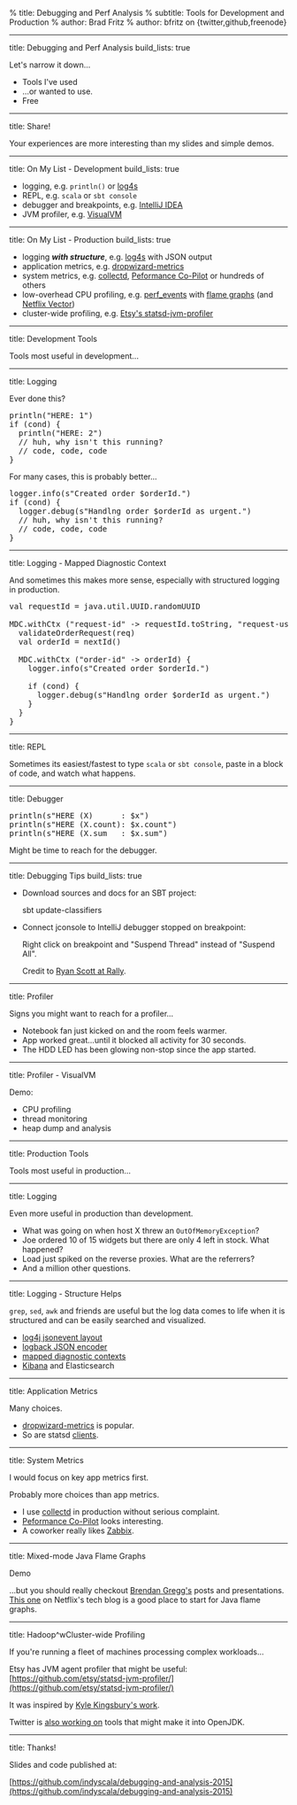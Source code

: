 % title: Debugging and Perf Analysis
% subtitle: Tools for Development and Production
% author: Brad Fritz
% author: bfritz on {twitter,github,freenode}

---
title: Debugging and Perf Analysis
build_lists: true

Let's narrow it down...

- Tools I've used
- ...or wanted to use.
- Free

---
title: Share!

Your experiences are more interesting than my slides and simple demos.

---
title: On My List - Development
build_lists: true

- logging, e.g. `println()` or [log4s](http://log4s.org/)
- REPL, e.g. `scala` or `sbt console`
- debugger and breakpoints, e.g. [IntelliJ IDEA](https://www.jetbrains.com/idea/)
- JVM profiler, e.g. [VisualVM](http://visualvm.java.net/)

---
title: On My List - Production
build_lists: true

- logging ***with structure***, e.g. [log4s](http://log4s.org/) with JSON output
- application metrics, e.g. [dropwizard-metrics](http://metrics.dropwizard.io/3.1.0/)
- system metrics, e.g. [collectd](http://collectd.org/), [Peformance Co-Pilot](http://www.pcp.io/) or hundreds of others
- low-overhead CPU profiling, e.g. [perf_events](http://www.brendangregg.com/linuxperf.html) with [flame graphs](http://www.brendangregg.com/flamegraphs.html) (and [Netflix Vector](https://github.com/Netflix/vector))
- cluster-wide profiling, e.g. [Etsy's statsd-jvm-profiler](https://github.com/etsy/statsd-jvm-profiler)

---
title: Development Tools

Tools most useful in development...

---
title: Logging

Ever done this?

<pre class="prettyprint" data-lang="scala">
println("HERE: 1")
if (cond) {
  println("HERE: 2")
  // huh, why isn't this running?
  // code, code, code
}
</pre>

For many cases, this is probably better...

<pre class="prettyprint" data-lang="scala">
logger.info(s"Created order $orderId.")
if (cond) {
  logger.debug(s"Handlng order $orderId as urgent.")
  // huh, why isn't this running?
  // code, code, code
}
</pre>

---
title: Logging - Mapped Diagnostic Context

And sometimes this makes more sense, especially with structured
logging in production.

<pre class="prettyprint" data-lang="scala">
val requestId = java.util.UUID.randomUUID

MDC.withCtx ("request-id" -> requestId.toString, "request-user" -> user) {
  validateOrderRequest(req)
  val orderId = nextId()

  MDC.withCtx ("order-id" -> orderId) {
    logger.info(s"Created order $orderId.")

    if (cond) {
      logger.debug(s"Handlng order $orderId as urgent.")
    }
  }
}
</pre>

---
title: REPL

Sometimes its easiest/fastest to type `scala` or `sbt console`,
paste in a block of code, and watch what happens.

---
title: Debugger

<pre class="prettyprint" data-lang="scala">
println(s"HERE (X)      : $x")
println(s"HERE (X.count): $x.count")
println(s"HERE (X.sum   : $x.sum")
</pre>

Might be time to reach for the debugger.

---
title: Debugging Tips
build_lists: true

- Download sources and docs for an SBT project:

    sbt update-classifiers

- Connect jconsole to IntelliJ debugger stopped on breakpoint:

    Right click on breakpoint and "Suspend Thread" instead of "Suspend All".

    Credit to [Ryan Scott at Rally](https://www.rallydev.com/blog/engineering/bite-size-pro-tips-intellij-debugger-and-jconsole).

---
title: Profiler

Signs you might want to reach for a profiler...

- Notebook fan just kicked on and the room feels warmer.
- App worked great...until it blocked all activity for 30 seconds.
- The HDD LED has been glowing non-stop since the app started.

---
title: Profiler - VisualVM

Demo:

- CPU profiling
- thread monitoring
- heap dump and analysis

---
title: Production Tools

Tools most useful in production...

---
title: Logging

Even more useful in production than development.

- What was going on when host X threw an `OutOfMemoryException`?
- Joe ordered 10 of 15 widgets but there are only 4 left in stock.
  What happened?
- Load just spiked on the reverse proxies.  What are the referrers?
- And a million other questions.

---
title: Logging - Structure Helps

`grep`, `sed`, `awk` and friends are useful but the log data comes to
life when it is structured and can be easily searched and visualized.

- [log4j jsonevent layout](https://github.com/logstash/log4j-jsonevent-layout)
- [logback JSON encoder](https://github.com/logstash/logstash-logback-encoder)
- [mapped diagnostic contexts](http://www.slf4j.org/manual.html#mdc)
- [Kibana](https://www.elastic.co/products/kibana) and Elasticsearch

---
title: Application Metrics

Many choices.

- [dropwizard-metrics](http://metrics.dropwizard.io/3.1.0/) is popular.
- So are statsd [clients](https://github.com/etsy/statsd/wiki#client-implementations).

---
title: System Metrics

I would focus on key app metrics first.

Probably more choices than app metrics.

- I use [collectd](http://collectd.org/) in production without serious complaint.
- [Peformance Co-Pilot](http://www.pcp.io/) looks interesting.
- A coworker really likes [Zabbix](http://www.zabbix.com/).

---
title: Mixed-mode Java Flame Graphs

Demo

...but you should really checkout [Brendan Gregg's](http://www.brendangregg.com/)
posts and presentations.  [This one](http://techblog.netflix.com/2015/07/java-in-flames.html)
on Netflix's tech blog is a good place to start for Java flame graphs.

---
title: Hadoop^wCluster-wide Profiling

If you're running a fleet of machines processing complex workloads...

Etsy has JVM agent profiler that might be useful:
[https://github.com/etsy/statsd-jvm-profiler/](https://github.com/etsy/statsd-jvm-profiler/)

It was inspired by [Kyle Kingsbury's work](https://github.com/riemann/riemann-jvm-profiler).

Twitter is [also working on](https://youtu.be/szvHghWyuoQ?t=25m15s)
tools that might make it into OpenJDK.

---
title: Thanks!

Slides and code published at:

[https://github.com/indyscala/debugging-and-analysis-2015](https://github.com/indyscala/debugging-and-analysis-2015)

